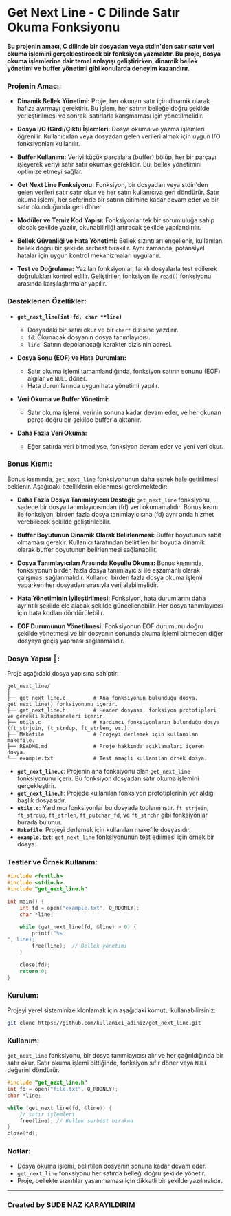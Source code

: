 
# Get Next Line - C Dilinde Satır Okuma Fonksiyonu

**Bu projenin amacı, C dilinde bir dosyadan veya stdin'den satır satır veri okuma işlemini gerçekleştirecek bir fonksiyon yazmaktır. Bu proje, dosya okuma işlemlerine dair temel anlayışı geliştirirken, dinamik bellek yönetimi ve buffer yönetimi gibi konularda deneyim kazandırır.**

### Projenin Amacı:

* **Dinamik Bellek Yönetimi:** 
  Proje, her okunan satır için dinamik olarak hafıza ayırmayı gerektirir. Bu işlem, her satırın belleğe doğru şekilde yerleştirilmesi ve sonraki satırlarla karışmaması için yönetilmelidir.

* **Dosya I/O (Girdi/Çıktı) İşlemleri:**
  Dosya okuma ve yazma işlemleri öğrenilir. Kullanıcıdan veya dosyadan gelen verileri almak için uygun I/O fonksiyonları kullanılır.

* **Buffer Kullanımı:**
  Veriyi küçük parçalara (buffer) bölüp, her bir parçayı işleyerek veriyi satır satır okumak gereklidir. Bu, bellek yönetimini optimize etmeyi sağlar.

* **Get Next Line Fonksiyonu:**
  Fonksiyon, bir dosyadan veya stdin'den gelen verileri satır satır okur ve her satırı kullanıcıya geri döndürür. Satır okuma işlemi, her seferinde bir satırın bitimine kadar devam eder ve bir satır okunduğunda geri döner.

* **Modüler ve Temiz Kod Yapısı:**
  Fonksiyonlar tek bir sorumluluğa sahip olacak şekilde yazılır, okunabilirliği artıracak şekilde yapılandırılır.

* **Bellek Güvenliği ve Hata Yönetimi:**
  Bellek sızıntıları engellenir, kullanılan bellek doğru bir şekilde serbest bırakılır. Aynı zamanda, potansiyel hatalar için uygun kontrol mekanizmaları uygulanır.

* **Test ve Doğrulama:**
  Yazılan fonksiyonlar, farklı dosyalarla test edilerek doğrulukları kontrol edilir. Geliştirilen fonksiyon ile `read()` fonksiyonu arasında karşılaştırmalar yapılır.

### Desteklenen Özellikler:

* **`get_next_line(int fd, char **line)`**
  * Dosyadaki bir satırı okur ve bir `char*` dizisine yazdırır.
  * `fd`: Okunacak dosyanın dosya tanımlayıcısı.
  * `line`: Satırın depolanacağı karakter dizisinin adresi.

* **Dosya Sonu (EOF) ve Hata Durumları:**
  * Satır okuma işlemi tamamlandığında, fonksiyon satırın sonunu (EOF) algılar ve `NULL` döner.
  * Hata durumlarında uygun hata yönetimi yapılır.

* **Veri Okuma ve Buffer Yönetimi:**
  * Satır okuma işlemi, verinin sonuna kadar devam eder, ve her okunan parça doğru bir şekilde buffer'a aktarılır.

* **Daha Fazla Veri Okuma:**
  * Eğer satırda veri bitmediyse, fonksiyon devam eder ve yeni veri okur.

### Bonus Kısmı:

Bonus kısmında, `get_next_line` fonksiyonunun daha esnek hale getirilmesi beklenir. Aşağıdaki özelliklerin eklenmesi gerekmektedir:

* **Daha Fazla Dosya Tanımlayıcısı Desteği:**
  `get_next_line` fonksiyonu, sadece bir dosya tanımlayıcısından (fd) veri okumamalıdır. Bonus kısmı ile fonksiyon, birden fazla dosya tanımlayıcısına (fd) aynı anda hizmet verebilecek şekilde geliştirilebilir.

* **Buffer Boyutunun Dinamik Olarak Belirlenmesi:**
  Buffer boyutunun sabit olmaması gerekir. Kullanıcı tarafından belirtilen bir boyutla dinamik olarak buffer boyutunun belirlenmesi sağlanabilir.

* **Dosya Tanımlayıcıları Arasında Koşullu Okuma:**
  Bonus kısmında, fonksiyonun birden fazla dosya tanımlayıcısı ile eşzamanlı olarak çalışması sağlanmalıdır. Kullanıcı birden fazla dosya okuma işlemi yaparken her dosyadan sırasıyla veri alabilmelidir.

* **Hata Yönetiminin İyileştirilmesi:**
  Fonksiyon, hata durumlarını daha ayrıntılı şekilde ele alacak şekilde güncellenebilir. Her dosya tanımlayıcısı için hata kodları döndürülebilir.

* **EOF Durumunun Yönetilmesi:**
  Fonksiyonun EOF durumunu doğru şekilde yönetmesi ve bir dosyanın sonunda okuma işlemi bitmeden diğer dosyaya geçiş yapması sağlanmalıdır.



### Dosya Yapısı 📁:

Proje aşağıdaki dosya yapısına sahiptir:

```
get_next_line/
│
├── get_next_line.c         # Ana fonksiyonun bulunduğu dosya. get_next_line() fonksiyonunu içerir.
├── get_next_line.h         # Header dosyası, fonksiyon prototipleri ve gerekli kütüphaneleri içerir.
├── utils.c                 # Yardımcı fonksiyonların bulunduğu dosya (ft_strjoin, ft_strdup, ft_strlen, vs.).
├── Makefile                # Projeyi derlemek için kullanılan makefile.
├── README.md               # Proje hakkında açıklamaları içeren dosya.
└── example.txt             # Test amaçlı kullanılan örnek dosya.
```

* **`get_next_line.c`**: Projenin ana fonksiyonu olan `get_next_line` fonksiyonunu içerir. Bu fonksiyon dosyadan satır okuma işlemini gerçekleştirir.
* **`get_next_line.h`**: Projede kullanılan fonksiyon prototiplerinin yer aldığı başlık dosyasıdır.
* **`utils.c`**: Yardımcı fonksiyonlar bu dosyada toplanmıştır. `ft_strjoin`, `ft_strdup`, `ft_strlen`, `ft_putchar_fd`, ve `ft_strchr` gibi fonksiyonlar burada bulunur.
* **`Makefile`**: Projeyi derlemek için kullanılan makefile dosyasıdır.
* **`example.txt`**: `get_next_line` fonksiyonunun test edilmesi için örnek bir dosya.

### Testler ve Örnek Kullanım:

```c
#include <fcntl.h>
#include <stdio.h>
#include "get_next_line.h"

int main() {
    int fd = open("example.txt", O_RDONLY);
    char *line;

    while (get_next_line(fd, &line) > 0) {
        printf("%s
", line);
        free(line);  // Bellek yönetimi
    }

    close(fd);
    return 0;
}
```

### Kurulum:

Projeyi yerel sisteminize klonlamak için aşağıdaki komutu kullanabilirsiniz:

```bash
git clone https://github.com/kullanici_adiniz/get_next_line.git
```

### Kullanım:

`get_next_line` fonksiyonu, bir dosya tanımlayıcısı alır ve her çağrıldığında bir satır okur. Satır okuma işlemi bittiğinde, fonksiyon sıfır döner veya `NULL` değerini döndürür.

```c
#include "get_next_line.h"
int fd = open("file.txt", O_RDONLY);
char *line;

while (get_next_line(fd, &line)) {
    // satır işlemleri
    free(line); // Bellek serbest bırakma
}
close(fd);
```

### Notlar:

* Dosya okuma işlemi, belirtilen dosyanın sonuna kadar devam eder.
* `get_next_line` fonksiyonu her satırda belleği doğru şekilde yönetir.
* Proje, bellekte sızıntılar yaşanmaması için dikkatli bir şekilde yazılmalıdır.

---

### Created by SUDE NAZ KARAYILDIRIM
